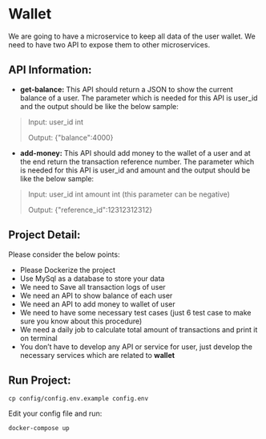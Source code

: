 # **Wallet**
We are going to have a microservice to keep all data of the user wallet. We need to have two
API to expose them to other microservices.
## **API Information:**
- **get-balance:**
  This API should return a JSON to show the current balance of a user. The parameter which is
  needed for this API is user_id and the output should be like the below sample:
>
> Input: user_id int
>
> Output: {"balance":4000}
>
- **add-money:**
  This API should add money to the wallet of a user and at the end return the transaction reference
  number. The parameter which is needed for this API is user_id and amount and the output should
  be like the below sample:
>
> Input: user_id int amount int (this parameter can be negative)
>
> Output: {"reference_id":12312312312}
>

## **Project Detail:**

Please consider the below points:

- Please Dockerize the project
- Use MySql as a database to store your data
- We need to Save all transaction logs of user
- We need an API to show balance of each user
- We need an API to add money to wallet of user
- We need to have some necessary test cases (just 6 test case to make sure you know
  about this procedure)
- We need a daily job to calculate total amount of transactions and print it on terminal
- You don’t have to develop any API or service for user, just develop the necessary
  services which are related to **wallet**


## **Run Project:**

```
cp config/config.env.example config.env
```

Edit your config file and run:
```
docker-compose up
```